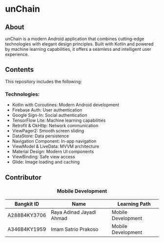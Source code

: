 # unChain 

</div>

## About

unChain is a modern Android application that combines cutting-edge technologies with elegant design principles. Built with Kotlin and powered by machine learning capabilities, it offers a seamless and intelligent user experience.

## Contents

This repository includes the following:

### Technologies:
- Kotlin with Coroutines: Modern Android development
- Firebase Auth: User authentication
- Google Sign-In: Social authentication
- TensorFlow Lite: Machine learning capabilities
- Retrofit & OkHttp: Network communication
- ViewPager2: Smooth screen sliding
- DataStore: Data persistence
- Navigation Component: In-app navigation
- ViewModel & LiveData: MVVM architecture
- Material Design: Modern UI components
- ViewBinding: Safe view access
- Glide: Image loading and caching


## Contributor

<div align="center">
 
### Mobile Development
| Bangkit ID | Name | Learning Path |
|------------|------|---------------|
| A288B4KY3706 | Raya Adinad Jayadi Ahmad | Mobile Development |
| A346B4KY1959 | Imam Satrio Prakoso | Mobile Development |

</div>


